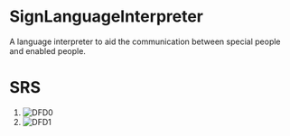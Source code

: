 # SignLanguageInterpreter
 A language interpreter to aid the communication between special people and enabled people.
# SRS
1. ![DFD0](https://user-images.githubusercontent.com/32019867/110933088-5154c900-8352-11eb-9da9-753c96d0edc1.png)
2. ![DFD1](https://user-images.githubusercontent.com/32019867/110933832-4189b480-8353-11eb-9bb2-f539c00a75d0.png)
